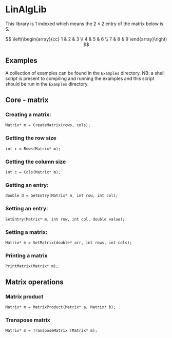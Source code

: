 # LinAlgLib
This library is 1 indexed which means the $2 \times 2$ entry of the matrix below is 5.

$$
\left(\begin{array}{cc} 
    1 & 2 & 3 \\
    4 & 5 & 6 \\
    7 & 8 & 9
\end{array}\right)
$$ 

## Examples
A collection of examples can be found in the `Examples` directory. NB: a shell script is present
to compiling and running the examples and this script should be run in the `Examples` directory.

## Core - matrix
### Creating a matrix:
`Matrix* m = CreateMatrix(rows, cols);`

### Getting the row size
`int r = Rows(Matrix* m);`

### Getting the column size
`int c = Cols(Matrix* m);`

### Getting an entry:
`double d = GetEntry(Matrix* m, int row, int col);`

### Setting an entry:
`SetEntry(Matrix* m, int row, int col, double value);`

### Setting a matrix:
`Matrix* m = SetMatrix(double* arr, int rows, int cols);`

### Printing a matrix
`PrintMatrix(Matrix* m);`

## Matrix operations
### Matrix product
`Matrix* m = MatrixProduct(Matrix* a, Matrix* b);`

### Transpose matrix
`Matrix* m = TransposeMatrix (Matrix* m);`